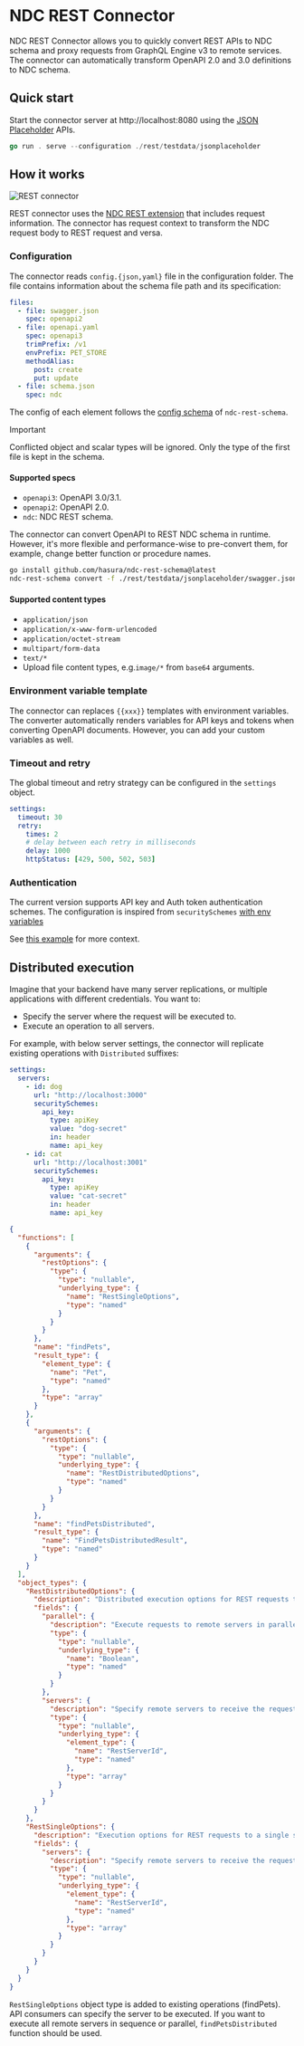 # NDC REST Connector

NDC REST Connector allows you to quickly convert REST APIs to NDC schema and proxy requests from GraphQL Engine v3 to remote services.
The connector can automatically transform OpenAPI 2.0 and 3.0 definitions to NDC schema.

## Quick start

Start the connector server at http://localhost:8080 using the [JSON Placeholder](https://jsonplaceholder.typicode.com/) APIs.

```go
go run . serve --configuration ./rest/testdata/jsonplaceholder
```

## How it works

![REST connector](./assets/rest_connector.png)

REST connector uses the [NDC REST extension](https://github.com/hasura/ndc-rest-schema#ndc-rest-schema-extension) that includes request information.
The connector has request context to transform the NDC request body to REST request and versa.

### Configuration

The connector reads `config.{json,yaml}` file in the configuration folder. The file contains information about the schema file path and its specification:

```yaml
files:
  - file: swagger.json
    spec: openapi2
  - file: openapi.yaml
    spec: openapi3
    trimPrefix: /v1
    envPrefix: PET_STORE
    methodAlias:
      post: create
      put: update
  - file: schema.json
    spec: ndc
```

The config of each element follows the [config schema](https://github.com/hasura/ndc-rest-schema/blob/main/config.example.yaml) of `ndc-rest-schema`.

> [!IMPORTANT]
> Conflicted object and scalar types will be ignored. Only the type of the first file is kept in the schema.

#### Supported specs

- `openapi3`: OpenAPI 3.0/3.1.
- `openapi2`: OpenAPI 2.0.
- `ndc`: NDC REST schema.

The connector can convert OpenAPI to REST NDC schema in runtime. However, it's more flexible and performance-wise to pre-convert them, for example, change better function or procedure names.

```sh
go install github.com/hasura/ndc-rest-schema@latest
ndc-rest-schema convert -f ./rest/testdata/jsonplaceholder/swagger.json -o ./rest/testdata/jsonplaceholder/schema.json --spec openapi2
```

#### Supported content types

- `application/json`
- `application/x-www-form-urlencoded`
- `application/octet-stream`
- `multipart/form-data`
- `text/*`
- Upload file content types, e.g.`image/*` from `base64` arguments.

### Environment variable template

The connector can replaces `{{xxx}}` templates with environment variables. The converter automatically renders variables for API keys and tokens when converting OpenAPI documents. However, you can add your custom variables as well.

### Timeout and retry

The global timeout and retry strategy can be configured in the `settings` object.

```yaml
settings:
  timeout: 30
  retry:
    times: 2
    # delay between each retry in milliseconds
    delay: 1000
    httpStatus: [429, 500, 502, 503]
```

### Authentication

The current version supports API key and Auth token authentication schemes. The configuration is inspired from `securitySchemes` [with env variables](https://github.com/hasura/ndc-rest-schema#authentication)

See [this example](rest/testdata/auth/schema.yaml) for more context.

## Distributed execution

Imagine that your backend have many server replications, or multiple applications with different credentials. You want to:

- Specify the server where the request will be executed to.
- Execute an operation to all servers.

For example, with below server settings, the connector will replicate existing operations with `Distributed` suffixes:

```yaml
settings:
  servers:
    - id: dog
      url: "http://localhost:3000"
      securitySchemes:
        api_key:
          type: apiKey
          value: "dog-secret"
          in: header
          name: api_key
    - id: cat
      url: "http://localhost:3001"
      securitySchemes:
        api_key:
          type: apiKey
          value: "cat-secret"
          in: header
          name: api_key
```

```json
{
  "functions": [
    {
      "arguments": {
        "restOptions": {
          "type": {
            "type": "nullable",
            "underlying_type": {
              "name": "RestSingleOptions",
              "type": "named"
            }
          }
        }
      },
      "name": "findPets",
      "result_type": {
        "element_type": {
          "name": "Pet",
          "type": "named"
        },
        "type": "array"
      }
    },
    {
      "arguments": {
        "restOptions": {
          "type": {
            "type": "nullable",
            "underlying_type": {
              "name": "RestDistributedOptions",
              "type": "named"
            }
          }
        }
      },
      "name": "findPetsDistributed",
      "result_type": {
        "name": "FindPetsDistributedResult",
        "type": "named"
      }
    }
  ],
  "object_types": {
    "RestDistributedOptions": {
      "description": "Distributed execution options for REST requests to multiple servers",
      "fields": {
        "parallel": {
          "description": "Execute requests to remote servers in parallel",
          "type": {
            "type": "nullable",
            "underlying_type": {
              "name": "Boolean",
              "type": "named"
            }
          }
        },
        "servers": {
          "description": "Specify remote servers to receive the request",
          "type": {
            "type": "nullable",
            "underlying_type": {
              "element_type": {
                "name": "RestServerId",
                "type": "named"
              },
              "type": "array"
            }
          }
        }
      }
    },
    "RestSingleOptions": {
      "description": "Execution options for REST requests to a single server",
      "fields": {
        "servers": {
          "description": "Specify remote servers to receive the request. If there are many server IDs the server is selected randomly",
          "type": {
            "type": "nullable",
            "underlying_type": {
              "element_type": {
                "name": "RestServerId",
                "type": "named"
              },
              "type": "array"
            }
          }
        }
      }
    }
  }
}
```

`RestSingleOptions` object type is added to existing operations (findPets). API consumers can specify the server to be executed. If you want to execute all remote servers in sequence or parallel, `findPetsDistributed` function should be used.
